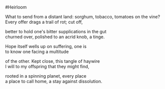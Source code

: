#Heirloom

What to send from a distant land: sorghum, tobacco, tomatoes on the vine?  
Every offer drags a trail of rot; cut off,

better to hold one's bitter supplications in the gut  
churned over, polished to an acrid knob, a tinge.

Hope itself wells up on suffering, one is  
to know one facing a multitude

of the other. Kept close, this tangle of haywire  
I will to my offspring that they might find,

rooted in a spinning planet, every place  
a place to call home, a stay against dissolution.
